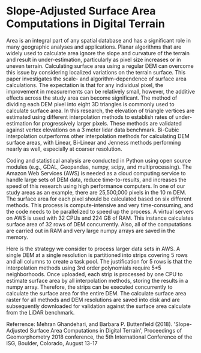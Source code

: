 # Slope-Adjusted Surface Area Computations in Digital Terrain


Area is an integral part of any spatial database and has a significant role in many geographic analyses and applications. Planar algorithms that are widely used to calculate area ignore the slope and curvature of the terrain and result in under-estimation, particularly as pixel size increases or in uneven terrain. Calculating surface area using a regular DEM can overcome this issue by considering localized variations on the terrain surface. This paper investigates the scale- and algorithm-dependence of surface area calculations. The expectation is that for any individual pixel, the improvement in measurements can be relatively small, however, the additive effects across the study area can become significant. The method of dividing each DEM pixel into eight 3D triangles is commonly used to calculate surface area. In this research, the elevation of triangle vertices are estimated using different interpolation methods to establish rates of under-estimation for progressively larger pixels. These methods are validated against vertex elevations on a 3 meter lidar data benchmark. Bi-Cubic interpolation outperforms other interpolation methods for calculating DEM surface areas, with Linear, Bi-Linear and Jenness methods performing nearly as well, especially at coarser resolution. <br>

Coding and statistical analysis are conducted in Python using open source modules (e.g., GDAL, Geopandas, numpy, scipy, and multiprocessing). The Amazon Web Services (AWS) is needed as a cloud computing service to handle large sets of DEM data, reduce time-to-results, and increases the speed of this research using high performance computers. In one of our study areas as an example, there are 25,500,000 pixels in the 10 m DEM. The surface area for each pixel should be calculated based on six different methods. This process is compute-intensive and very time-consuming, and the code needs to be parallelized to speed up the process. A virtual servers on AWS is used with 32 CPUs and 224 GB of RAM. This instance calculates surface area of 32 rows of DEM concurrently. Also, all of the computations are carried out in RAM and very large numpy arrays are saved in the memory.<br>

Here is the strategy we consider to process larger data sets in AWS. A single DEM at a single resolution is partitioned into strips covering 5 rows and all columns to create a task pool. The justification for 5 rows is that the interpolation methods using 3rd order polynomials require 5*5 neighborhoods. Once uploaded, each strip is processed by one CPU to estimate surface area by all interpolation methods, storing the results in a numpy array. Therefore, the strips can be executed concurrently to calculate the surface area for the entire DEM. The calculate surface area raster for all methods and DEM resolutions are saved into disk and are subsequently downloaded for validation against the surface area calculate from the LiDAR benchmark. <br>

Referrence:	Mehran Ghandehari, and Barbara P. Buttenfield (2018). 'Slope-Adjusted Surface Area Computations in Digital Terrain', Proceedings of Geomorphometry 2018 conference, the 5th International Conference of the ISG, Boulder, Colorado, August 13-17
